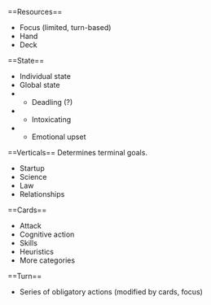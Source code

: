 

==Resources==
* Focus (limited, turn-based)
* Hand
* Deck

==State==
* Individual state
* Global state
* * Deadling (?)
* * Intoxicating
* * Emotional upset

==Verticals==
Determines terminal goals.
* Startup
* Science
* Law
* Relationships

==Cards==
* Attack
* Cognitive action
* Skills
* Heuristics
* More categories

==Turn==
* Series of obligatory actions (modified by cards, focus)
